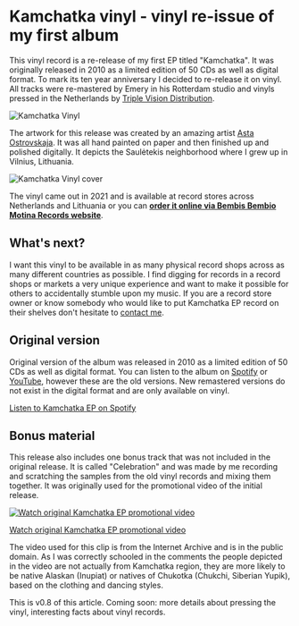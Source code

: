 # Kamchatka vinyl - vinyl re-issue of my first album

This vinyl record is a re-release of my first EP titled "Kamchatka". It was originally released in 2010 as a limited edition of 50 CDs as well as digital format. To mark its ten year anniversary I decided to re-release it on vinyl. All tracks were re-mastered by Emery in his Rotterdam studio and vinyls pressed in the Netherlands by [Triple Vision Distribution](https://triplevisiondigital.com/).

![Kamchatka Vinyl](https://tamulaitis.lt/images/kamchatka-vinyl/garo-kamchatka-ep-vinyl.webp)

The artwork for this release was created by an amazing artist [Asta Ostrovskaja](https://astaost.com/). It was all hand painted on paper and then finished up and polished digitally. It depicts the Saulėtekis neighborhood where I grew up in Vilnius, Lithuania.

![Kamchatka Vinyl cover](https://tamulaitis.lt/images/kamchatka-vinyl/garo-kamchatka-ep-vinyl-cover.webp)

The vinyl came out in 2021 and is available at record stores across Netherlands and Lithuania or you can **[order it online via Bembis Bembio Motina Records website](https://bembisbembiomotina.lt)**.


## What's next?

I want this vinyl to be available in as many physical record shops across as many different countries as possible. I find digging for records in a record shops or markets a very unique experience and want to make it possible for others to accidentally stumble upon my music. If you are a record store owner or know somebody who would like to put Kamchatka EP record on their shelves don't hesitate to [contact me](mailto:giedrius@tamulaitis.lt).


## Original version

Original version of the album was released in 2010 as a limited edition of 50 CDs as well as digital format. You can listen to the album on [Spotify](https://open.spotify.com/album/3MFM6vUUTnfpY3vG2Wu7vI) or [YouTube](https://www.youtube.com/playlist?list=PLonFfrVv0r_pC90Qxf9rMd2eSI12gVqkF), however these are the old versions. New remastered versions do not exist in the digital format and are only available on vinyl.

[Listen to Kamchatka EP on Spotify](https://open.spotify.com/album/3MFM6vUUTnfpY3vG2Wu7vI)


## Bonus material

This release also includes one bonus track that was not included in the original release. It is called "Celebration" and was made by me recording and scratching the samples from the old vinyl records and mixing them together. It was originally used for the promotional video of the initial release.

[![Watch original Kamchatka EP promotional video](https://img.youtube.com/vi/Xfbk_47v_1w/0.jpg)](https://www.youtube.com/watch?v=Xfbk_47v_1w)

[Watch original Kamchatka EP promotional video](https://www.youtube.com/watch?v=Xfbk_47v_1w#aspect_4_3)

The video used for this clip is from the Internet Archive and is in the public domain. As I was correctly schooled in the comments the people depicted in the video are not actually from Kamchatka region, they  are more likely to be native Alaskan (Inupiat) or natives of Chukotka (Chukchi, Siberian Yupik), based on the clothing and dancing styles.

This is v0.8 of this article. Coming soon: more details about pressing the vinyl, interesting facts about vinyl records.